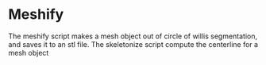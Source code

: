 # Meshify
The meshify script makes a mesh object out of circle of willis segmentation, and saves it to an stl file.
The skeletonize script compute the centerline for a mesh object
